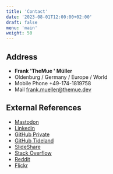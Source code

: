```yaml
---
title: 'Contact'
date: '2023-08-01T12:00:00+02:00'
draft: false
menu: 'main'
weight: 50
---
```


## Address

- **Frank 'TheMue ' Müller**
- Oldenburg / Germany / Europe / World
- Mobile Phone +49-174-1819758
- Mail [frank.mueller@themue.dev](mailto:frank.mueller@themue.dev)

## External References

- [Mastodon](https://mastodon.social/@themue)
- [Linkedin](https://www.linkedin.com/in/themue/)
- [GitHub Private](https://github.com/themue)
- [GitHub Tideland](https://github.com/tideland)
- [SlideShare](https://www.slideshare.net/TheMue)
- [Stack Overflow](https://stackoverflow.com/users/25814/themue)
- [Reddit](https://www.reddit.com/user/TheMue)
- [Flickr](https://www.flickr.com/photos/themue/)
